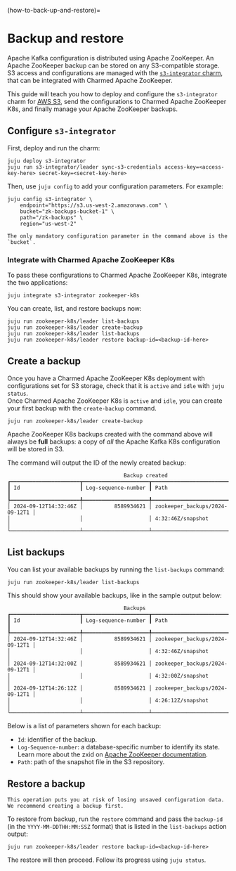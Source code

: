 (how-to-back-up-and-restore)=
# Backup and restore

Apache Kafka configuration is distributed using Apache ZooKeeper.
An Apache ZooKeeper backup can be stored on any S3-compatible storage.
S3 access and configurations are managed with the [`s3-integrator` charm](https://charmhub.io/s3-integrator), that can be integrated with Charmed Apache ZooKeeper.

This guide will teach you how to deploy and configure the `s3-integrator` charm for [AWS S3](https://aws.amazon.com/s3/), send the configurations to Charmed Apache ZooKeeper K8s, and finally manage your Apache ZooKeeper backups.

## Configure `s3-integrator`

First, deploy and run the charm:

```shell
juju deploy s3-integrator
juju run s3-integrator/leader sync-s3-credentials access-key=<access-key-here> secret-key=<secret-key-here>
```

Then, use `juju config` to add your configuration parameters. For example:

```shell
juju config s3-integrator \
    endpoint="https://s3.us-west-2.amazonaws.com" \
    bucket="zk-backups-bucket-1" \
    path="/zk-backups" \
    region="us-west-2"
```

```{note}
The only mandatory configuration parameter in the command above is the `bucket`.
```

### Integrate with Charmed Apache ZooKeeper K8s

To pass these configurations to Charmed Apache ZooKeeper K8s, integrate the two applications:

```shell
juju integrate s3-integrator zookeeper-k8s
```

You can create, list, and restore backups now:

```shell
juju run zookeeper-k8s/leader list-backups
juju run zookeeper-k8s/leader create-backup
juju run zookeeper-k8s/leader list-backups
juju run zookeeper-k8s/leader restore backup-id=<backup-id-here>
```

## Create a backup

Once you have a Charmed Apache ZooKeeper K8s deployment with configurations set for S3 storage, check that it is `active` and `idle` with `juju status`.\
Once Charmed Apache ZooKeeper K8s is `active` and `idle`, you can create your first backup with the `create-backup` command.

```shell
juju run zookeeper-k8s/leader create-backup
```

Apache ZooKeeper K8s backups created with the command above will always be **full** backups: a copy of *all* the Apache Kafka K8s configuration will be stored in S3.

The command will output the ID of the newly created backup:


```
                                     Backup created
┏━━━━━━━━━━━━━━━━━━━━━━┳━━━━━━━━━━━━━━━━━━━━━┳━━━━━━━━━━━━━━━━━━━━━━━━━━━━━━━━┓
┃ Id                   ┃ Log-sequence-number ┃ Path                           ┃
┡━━━━━━━━━━━━━━━━━━━━━━╇━━━━━━━━━━━━━━━━━━━━━╇━━━━━━━━━━━━━━━━━━━━━━━━━━━━━━━━┩
│ 2024-09-12T14:32:46Z │          8589934621 │ zookeeper_backups/2024-09-12T1 │
│                      │                     │ 4:32:46Z/snapshot              │
└──────────────────────┴─────────────────────┴────────────────────────────────┘
```

## List backups

You can list your available backups by running the `list-backups` command:

```shell
juju run zookeeper-k8s/leader list-backups
```

This should show your available backups, like in the sample output below:

```text
                                     Backups
┏━━━━━━━━━━━━━━━━━━━━━━┳━━━━━━━━━━━━━━━━━━━━━┳━━━━━━━━━━━━━━━━━━━━━━━━━━━━━━━━┓
┃ Id                   ┃ Log-sequence-number ┃ Path                           ┃
┡━━━━━━━━━━━━━━━━━━━━━━╇━━━━━━━━━━━━━━━━━━━━━╇━━━━━━━━━━━━━━━━━━━━━━━━━━━━━━━━┩
│ 2024-09-12T14:32:46Z │          8589934621 │ zookeeper_backups/2024-09-12T1 │
│                      │                     │ 4:32:46Z/snapshot              │
│ 2024-09-12T14:32:00Z │          8589934621 │ zookeeper_backups/2024-09-12T1 │
│                      │                     │ 4:32:00Z/snapshot              │
│ 2024-09-12T14:26:12Z │          8589934621 │ zookeeper_backups/2024-09-12T1 │
│                      │                     │ 4:26:12Z/snapshot              │
└──────────────────────┴─────────────────────┴────────────────────────────────┘
```

Below is a list of parameters shown for each backup:

- `Id`: identifier of the backup.
- `Log-Sequence-number`: a database-specific number to identify its state. Learn more about the zxid on [Apache ZooKeeper documentation](https://zookeeper.apache.org/doc/r3.9.2/zookeeperProgrammers.html#sc_timeInZk).
- `Path`: path of the snapshot file in the S3 repository.

## Restore a backup

```{note}
This operation puts you at risk of losing unsaved configuration data.
We recommend creating a backup first.
```

To restore from backup, run the `restore` command and pass the `backup-id` (in the `YYYY-MM-DDTHH:MM:SSZ` format) that is listed in the `list-backups` action output:

```shell
juju run zookeeper-k8s/leader restore backup-id=<backup-id-here>
```

The restore will then proceed. Follow its progress using `juju status`.
